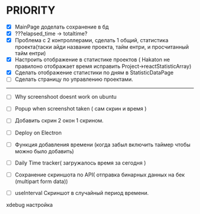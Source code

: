 # PRIORITY
- [x] MainPage доделать сохранение в бд
- [x] ???elapsed_time -> totaltime?
- [x] Проблема с 2 контроллерами, сделать 1 общий, статистика проекта(таски айди название проекта, тайм ентри, и просчитанный тайм ентри)
- [x] Настроить отображение в статистике проектов ( Hakaton не правилоно отображает время исправить Project->reactStatisticArray)
- [x] Сделать отображение статистики по дням в StatisticDataPage
- [ ] Сделать страницу по управлению проектами.
-----------------
- [ ] Why screenshoot doesnt work on ubuntu
- [ ] Popup when screenshot taken ( сам скрин и время )
- [ ] Добавить скрин 2 окон 1 скрином.
- [ ] Deploy on Electron
- [ ] Функция добавления времени  (когда забыл включить таймер чтобы можно  было добавить)
- [ ] Daily Time tracker( загружалось время за сегодня )
- [ ] Сохранение скриншота по API( отправка бинарных данных на бек (multipart form data))
- [ ] useInterval Скриншот в случайный период времени.


xdebug настройка